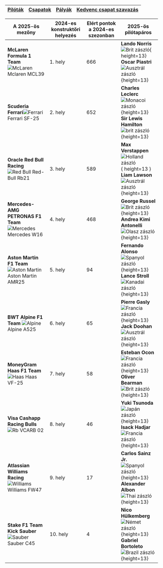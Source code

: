 | [**Pilóták**](drivers.md) | [**Csapatok**](grid.md) | [**Pályák**](tracks.md)| [**Kedvenc csapat szavazás**](favteam.md)|
|--|--|--|--|

| **A 2025-ös mezőny** | **2024-es konstruktőri helyezés** | **Elért pontok a 2024-es szezonban** | **2025-ös pilótapáros** |
| -- | -- | -- | -- |
| **McLaren Formula 1 Team**![McLaren](./Képek/autok/mclaren.jpg) Mclaren MCL39 | 1. hely | 666 | **Lando Norris** ![Brit zászló](./Képek/flags/brit.png){ height=13} <br> **Oscar Piastri** ![Ausztrál zászló](./Képek/flags/ausie.png){height=13}|
| **Scuderia Ferrari**![Ferrari](./Képek/autok/Ferrari.jpg) Ferrari SF-25 | 2. hely | 652 | **Charles Leclerc** ![Monacoi zászló](./Képek/flags/monaco.svg){height=13} <br> **Sir Lewis Hamilton** ![brit zászló](./Képek/flags/brit.png){height=13} |
| **Oracle Red Bull Racing** ![Red Bull](./Képek/autok/red-bull.jpg) Red-Bull Rb21 | 3. hely | 589 | **Max Verstappen** ![Holland zászló](./Képek/flags/holland.png){ height=13 } <br> **Liam Lawson** ![Ausztrál zászló](./Képek/flags/ausie.png){height=13} | 
| **Mercedes-AMG PETRONAS F1 Team** ![Mercedes](./Képek/autok/mercedes.jpg) Mercedes W16 | 4. hely | 468 | **George Russel** ![Brit zászló](./Képek/flags/brit.png){height=13} <br> **Andrea Kimi Antonelli** ![Olasz zászló](./Képek/flags/olasz.png){height=13} |
| **Aston Martin F1 Team** ![Aston Martin](./Képek/autok/aston.jpg) Aston Martin AMR25 | 5. hely | 94 | **Fernando Alonso** ![Spanyol zászló](./Képek/flags/spanyol.webp){height=13} <br> **Lance Stroll** ![Kanadai zászló](./Képek/flags/canada.svg){height=13} |
| **BWT Alpine F1 Team** ![Alpine](./Képek/autok/alpine.jpg) Alpine A525 | 6. hely | 65 | **Pierre Gasly** ![Francia zászló](./Képek/flags/francia.webp){height=13} <br> **Jack Doohan** ![Ausztrál zászló](./Képek/flags/ausie.png){height=13} |
| **MoneyGram Haas F1 Team** ![Haas](./Képek/autok/haas.jpg) Haas VF-25 | 7. hely | 58 | **Esteban Ocon** ![Francia zászló](./Képek/flags/francia.webp){height=13} <br> **Oliver Bearman** ![Brit zászló](./Képek/flags/brit.png){height=13} |
| **Visa Cashapp Racing Bulls** ![Rb](./Képek/autok/rb.jpg) VCARB 02 | 8. hely | 46 | **Yuki Tsunoda** ![Japán zászló](./Képek/flags/japán.svg){height=13} <br> **Isack Hadjar** ![Francia zászló](./Képek/flags/francia.webp){height=13} |
| **Atlassian Williams Racing** ![Williams](./Képek/autok/williams.jpg) Williams FW47 | 9. hely | 17 | **Carlos Sainz Jr.** ![Spanyol zászló](./Képek/flags/spanyol.webp){height=13}<br>**Alexander Albon** ![Thai zászló](./Képek/flags/thai.svg){height=13} |
| **Stake F1 Team Kick Sauber** ![Sauber](./Képek/autok/sauber.jpg) Sauber C45| 10. hely | 4 | **Nico Hülkemberg** ![Német zászló](./Képek/flags/német.webp){height=13} <br> **Gabriel Bortoleto** ![Brazil zászló](./Képek/flags/brazil.png){height=13} |